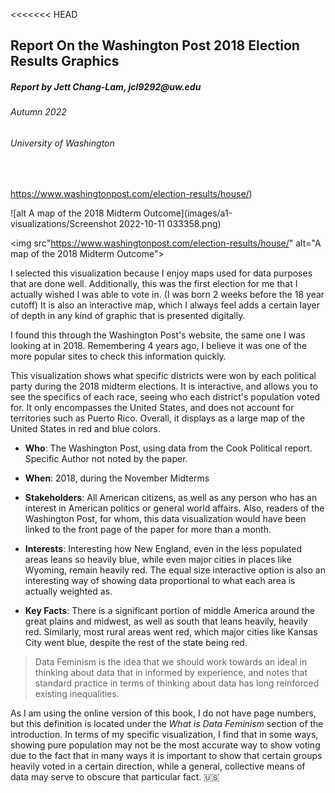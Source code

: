 <<<<<<< HEAD
## Report On the Washington Post 2018 Election Results Graphics
##### _**Report by Jett Chang-Lam**, jcl9292@uw.edu_
###### Autumn 2022
###### University of Washington
<br>

https://www.washingtonpost.com/election-results/house/)

![alt A map of the 2018 Midterm Outcome](images/a1-visualizations/Screenshot 2022-10-11 033358.png)

<img src"https://www.washingtonpost.com/election-results/house/" alt="A map of the 2018 Midterm Outcome">

I selected this visualization because I enjoy maps used for data purposes that are done well. Additionally, this was the first election for me that I actually wished I was able to vote in. (I was born 2 weeks before the 18 year cutoff) It is also an interactive map, which I always feel adds a certain layer of depth in any kind of graphic that is presented digitally.

I found this through the Washington Post's website, the same one I was looking at in 2018. Remembering 4 years ago, I believe it was one of the more popular sites to check this information quickly.

This visualization shows what specific districts were won by each political party during the 2018 midterm elections. It is interactive, and allows you to see the specifics of each race, seeing who each district's population voted for. It only encompasses the United States, and does not account for territories such as Puerto Rico. Overall, it displays as a large map of the United States in red and blue colors.
<br>
- **Who**: The Washington Post, using data from the Cook Political report. Specific Author not noted by the paper.

- **When**: 2018, during the November Midterms

- **Stakeholders**: All American citizens, as well as any person who has an interest in American politics or general world affairs. Also, readers of the Washington Post, for whom, this data visualization would have been linked to the front page of the paper for more than a month.

- **Interests**: Interesting how New England, even in the less populated areas leans so heavily blue, while even major cities in places like Wyoming, remain heavily red. The equal size interactive option is also an interesting way of showing data proportional to what each area is actually weighted as.

- **Key Facts**: There is a significant portion of middle America around the great plains and midwest, as well as south that leans heavily, heavily red. Similarly, most rural areas went red, which major cities like Kansas City went blue, despite the rest of the state being red.


>Data Feminism is the idea that we should work towards an ideal in thinking about data that in informed by experience, and notes that standard practice in terms of thinking about data has long reinforced existing inequalities.

As I am using the online version of this book, I do not have page numbers, but this definition is located under the *What is Data Feminism* section of the introduction. In terms of my specific visualization, I find that in some ways, showing pure population may not be the most accurate way to show voting due to the fact that in many ways it is important to show that certain groups heavily voted in a certain direction, while a general, collective means of data may serve to obscure that particular fact. :us:
